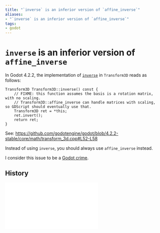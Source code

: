 ```yaml
---
title: "`inverse` is an inferior version of `affine_inverse`"
aliases:
- "`inverse` is an inferior version of `affine_inverse`"
tags:
- godot
---
```


# `inverse` is an inferior version of `affine_inverse`

In Godot 4.2.2, the implementation of [`inverse`](https://docs.godotengine.org/en/4.2/classes/class_transform3d.html#class-transform3d-method-inverse) in `Transform3D` reads as follows:

```
Transform3D Transform3D::inverse() const {
	// FIXME: this function assumes the basis is a rotation matrix, with no scaling.
	// Transform3D::affine_inverse can handle matrices with scaling, so GDScript should eventually use that.
	Transform3D ret = *this;
	ret.invert();
	return ret;
}
```

See: https://github.com/godotengine/godot/blob/4.2.2-stable/core/math/transform_3d.cpp#L52-L58

Instead of using `inverse`, you should always use `affine_inverse` instead.

I consider this issue to be a [Godot crime](godot-crimes.md).

## History

![202312251644](../entries/202312251644.md)
